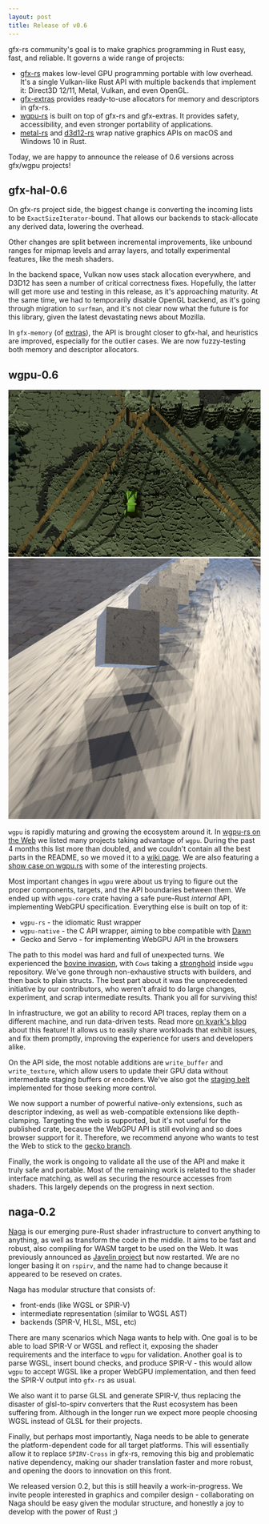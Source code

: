 ```yaml
---
layout: post
title: Release of v0.6
---
```


gfx-rs community's goal is to make graphics programming in Rust easy, fast, and reliable. It governs a wide range of projects:

  - [gfx-rs](https://github.com/gfx-rs/gfx) makes low-level GPU programming portable with low overhead. It's a single Vulkan-like Rust API with multiple backends that implement it: Direct3D 12/11, Metal, Vulkan, and even OpenGL.
  - [gfx-extras](https://github.com/gfx-rs/gfx-extras) provides ready-to-use allocators for memory and descriptors in gfx-rs.
  - [wgpu-rs](https://github.com/gfx-rs/wgpu-rs) is built on top of gfx-rs and gfx-extras. It provides safety, accessibility, and even stronger portability of applications.
  - [metal-rs](https://github.com/gfx-rs/metal-rs) and [d3d12-rs](https://github.com/gfx-rs/d3d12-rs) wrap native graphics APIs on macOS and Windows 10 in Rust.

Today, we are happy to announce the release of 0.6 versions across gfx/wgpu projects!

## gfx-hal-0.6

On gfx-rs project side, the biggest change is converting the incoming lists to be `ExactSizeIterator`-bound. That allows our backends to stack-allocate any derived data, lowering the overhead.

Other changes are split between incremental improvements, like unbound ranges for mipmap levels and array layers, and totally experimental features, like the mesh shaders.

In the backend space, Vulkan now uses stack allocation everywhere, and D3D12 has seen a number of critical correctness fixes. Hopefully, the latter will get more use and testing in this release, as it's approaching maturity. At the same time, we had to temporarily disable OpenGL backend, as it's going through migration to `surfman`, and it's not clear now what the future is for this library, given the latest devastating news about Mozilla.

In `gfx-memory` (of [extras](https://github.com/gfx-rs/gfx-extras)), the API is brought closer to gfx-hal, and heuristics are improved, especially for the outlier cases. We are now fuzzy-testing both memory and descriptor allocators.

## wgpu-0.6

![vangers](/img/vangers-shadows.png)
![wgpu shadows](/img/wgpu-importance-shadows.png)

`wgpu` is rapidly maturing and growing the ecosystem around it. In [wgpu-rs on the Web](http://gfx-rs.github.io/2020/04/21/wgpu-web.html) we listed many projects taking advantage of `wgpu`. During the past 4 months this list more than doubled, and we couldn't contain all the best parts in the README, so we moved it to a [wiki page](https://github.com/gfx-rs/wgpu-rs/wiki/Applications-and-Libraries). We are also featuring a [show case on wgpu.rs](https://wgpu.rs/#showcase) with some of the interesting projects.

Most important changes in `wgpu` were about us trying to figure out the proper components, targets, and the API boundaries between them. We ended up with `wgpu-core` crate having a safe pure-Rust *internal* API, implementing WebGPU specification. Everything else is built on top of it:

  - `wgpu-rs` - the idiomatic Rust wrapper
  - `wgpu-native` - the C API wrapper, aiming to bbe compatible with [Dawn](https://dawn.googlesource.com/dawn)
  - Gecko and Servo - for implementing WebGPU API in the browsers

The path to this model was hard and full of unexpected turns. We experienced the [bovine invasion](https://github.com/gfx-rs/wgpu/pull/822), with `Cows` taking a [stronghold](https://github.com/gfx-rs/wgpu-rs/pull/501) inside `wgpu` repository. We've gone through non-exhaustive structs with builders, and then back to plain structs. The best part about it was the unprecedented initiative by our contributors, who weren't afraid to do large changes, experiment, and scrap intermediate results. Thank you all for surviving this!

In infrastructure, we got an ability to record API traces, replay them on a different machine, and run data-driven tests. Read more [on kvark's blog](http://kvark.github.io/wgpu/debug/test/ron/2020/07/18/wgpu-api-tracing.html) about this feature! It allows us to easily share workloads that exhibit issues, and fix them promptly, improving the experience for users and developers alike.

On the API side, the most notable additions are `write_buffer` and `write_texture`, which allow users to update their GPU data without intermediate staging buffers or encoders. We've also got the [staging belt](https://docs.rs/wgpu/0.6.0/wgpu/util/struct.StagingBelt.html) implemented for those seeking more control.

We now support a number of powerful native-only extensions, such as descriptor indexing, as well as web-compatible extensions like depth-clamping. Targeting the web is supported, but it's not useful for the published crate, because the WebGPU API is still evolving and so does browser support for it. Therefore, we recommend anyone who wants to test the Web to stick to the [gecko branch](https://github.com/gfx-rs/wgpu-rs/tree/gecko).

Finally, the work is ongoing to validate all the use of the API and make it truly safe and portable. Most of the remaining work is related to the shader interface matching, as well as securing the resource accesses from shaders. This largely depends on the progress in next section.

## naga-0.2

[Naga](https://github.com/gfx-rs/naga) is our emerging pure-Rust shader infrastructure to convert anything to anything, as well as transform the code in the middle. It aims to be fast and robust, also compiling for WASM target to be used on the Web. It was previously announced as [Javelin project](http://gfx-rs.github.io/2019/07/13/javelin.html) but now restarted. We are no longer basing it on `rspirv`, and the name had to change because it appeared to be reseved on crates.

Naga has modular structure that consists of:

  - front-ends (like WGSL or SPIR-V)
  - intermediate representation (similar to WGSL AST)
  - backends (SPIR-V, HLSL, MSL, etc)

There are many scenarios which Naga wants to help with. One goal is to be able to load SPIR-V or WGSL and reflect it, exposing the shader requirements and the interface to `wgpu` for validation. Another goal is to parse WGSL, insert bound checks, and produce SPIR-V - this would allow `wgpu` to accept WGSL like a proper WebGPU implementation, and then feed the SPIR-V output into `gfx-rs` as usual.

We also want it to parse GLSL and generate SPIR-V, thus replacing the disaster of glsl-to-spirv converters that the Rust ecosystem has been suffering from. Although in the longer run we expect more people choosing WGSL instead of GLSL for their projects.

Finally, but perhaps most importantly, Naga needs to be able to generate the platform-dependent code for all target platforms. This will essentially allow it to replace `SPIRV-Cross` in gfx-rs, removing this big and problematic native dependency, making our shader translation faster and more robust, and opening the doors to innovation on this front.

We released version 0.2, but this is still heavily a work-in-progress. We invite people interested in graphics and compiler design - collaborating on Naga should be easy given the modular structure, and honestly a joy to develop with the power of Rust ;)
